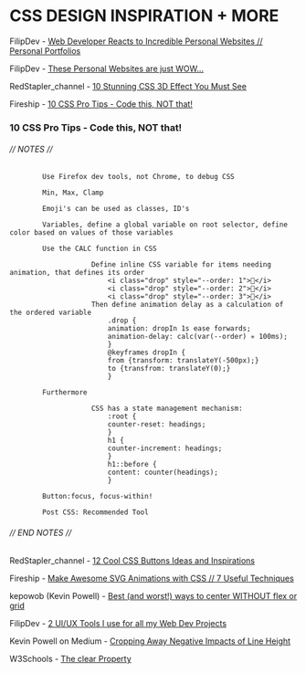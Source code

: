 # CSS DESIGN INSPIRATION + MORE

FilipDev - [Web Developer Reacts to Incredible Personal Websites // Personal Portfolios](https://www.youtube.com/watch?v=BZqzhmlTkAc)

FilipDev - [These Personal Websites are just WOW...](https://youtu.be/S7V0-QvYbdo)

RedStapler_channel - [10 Stunning CSS 3D Effect You Must See](https://www.youtube.com/watch?v=bjUoQbSJDJs)

Fireship - [10 CSS Pro Tips - Code this, NOT that!](https://www.youtube.com/watch?v=Qhaz36TZG5Y)

### 10 CSS Pro Tips - Code this, NOT that! 

###### // NOTES // ######

            Use Firefox dev tools, not Chrome, to debug CSS

            Min, Max, Clamp

            Emoji's can be used as classes, ID's

            Variables, define a global variable on root selector, define color based on values of those variables

            Use the CALC function in CSS

                        Define inline CSS variable for items needing animation, that defines its order
                            <i class="drop" style="--order: 1">🍌</i>
                            <i class="drop" style="--order: 2">🍓</i>
                            <i class="drop" style="--order: 3">🍒</i>
                        Then define animation delay as a calculation of the ordered variable
                            .drop {
                            animation: dropIn 1s ease forwards;
                            animation-delay: calc(var(--order) ✳ 100ms);
                            }
                            @keyframes dropIn {
                            from {transform: translateY(-500px);}
                            to {transfrom: translateY(0);}
                            }

            Furthermore

                        CSS has a state management mechanism:
                            :root {
                            counter-reset: headings;
                            }
                            h1 {
                            counter-increment: headings;
                            }
                            h1::before {
                            content: counter(headings);
                            }

            Button:focus, focus-within!

            Post CSS: Recommended Tool

###### // END NOTES // ######

RedStapler_channel - [12 Cool CSS Buttons Ideas and Inspirations](https://www.youtube.com/watch?v=XYiZg0msGwU)

Fireship - [Make Awesome SVG Animations with CSS // 7 Useful Techniques](https://youtu.be/UTHgr6NLeEw)

kepowob (Kevin Powell) - [Best (and worst!) ways to center WITHOUT flex or grid](https://youtu.be/87YMCtsBoCM)

FilipDev - [2 UI/UX Tools I use for all my Web Dev Projects](https://youtu.be/18IXRGhlyKg)

Kevin Powell on Medium - [Cropping Away Negative Impacts of Line Height](https://medium.com/eightshapes-llc/cropping-away-negative-impacts-of-line-height-84d744e016ce)

W3Schools - [The clear Property](https://www.w3schools.com/cssref/tryit.asp?filename=trycss_class-clear)